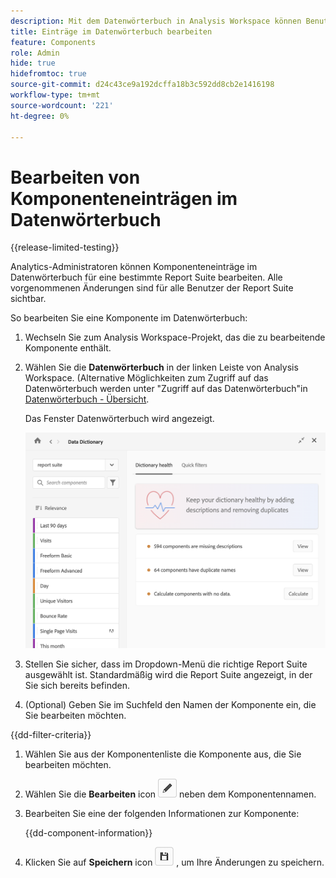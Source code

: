 ```yaml
---
description: Mit dem Datenwörterbuch in Analysis Workspace können Benutzer die verschiedenen Komponenten in Analysis Workspace katalogisieren und verfolgen, einschließlich ihrer vorgesehenen Verwendung, der genehmigten Komponenten, der Duplikate usw.
title: Einträge im Datenwörterbuch bearbeiten
feature: Components
role: Admin
hide: true
hidefromtoc: true
source-git-commit: d24c43ce9a192dcffa18b3c592dd8cb2e1416198
workflow-type: tm+mt
source-wordcount: '221'
ht-degree: 0%

---
```


# Bearbeiten von Komponenteneinträgen im Datenwörterbuch

{{release-limited-testing}}

Analytics-Administratoren können Komponenteneinträge im Datenwörterbuch für eine bestimmte Report Suite bearbeiten. Alle vorgenommenen Änderungen sind für alle Benutzer der Report Suite sichtbar.

So bearbeiten Sie eine Komponente im Datenwörterbuch:

1. Wechseln Sie zum Analysis Workspace-Projekt, das die zu bearbeitende Komponente enthält.

1. Wählen Sie die **Datenwörterbuch** in der linken Leiste von Analysis Workspace. (Alternative Möglichkeiten zum Zugriff auf das Datenwörterbuch werden unter &quot;Zugriff auf das Datenwörterbuch&quot;in [Datenwörterbuch - Übersicht](/help/analyze/analysis-workspace/components/data-dictionary/data-dictionary-overview.md).

   Das Fenster Datenwörterbuch wird angezeigt.

   ![Administratoransicht des Datenwörterbuchs](assets/data-dictionary-admin.png)

1. Stellen Sie sicher, dass im Dropdown-Menü die richtige Report Suite ausgewählt ist. Standardmäßig wird die Report Suite angezeigt, in der Sie sich bereits befinden.

1. (Optional) Geben Sie im Suchfeld den Namen der Komponente ein, die Sie bearbeiten möchten.

{{dd-filter-criteria}}

1. Wählen Sie aus der Komponentenliste die Komponente aus, die Sie bearbeiten möchten.

1. Wählen Sie die **Bearbeiten** icon ![Symbol &quot;Bearbeiten&quot;im Datenwörterbuch](assets/data-dictionary-edit-icon.png) neben dem Komponentennamen.

1. Bearbeiten Sie eine der folgenden Informationen zur Komponente:

   {{dd-component-information}}

1. Klicken Sie auf **Speichern** icon ![Symbol zum Speichern eines Datenwörterbuchs](assets/data-dictionary-save-icon.png) , um Ihre Änderungen zu speichern.

